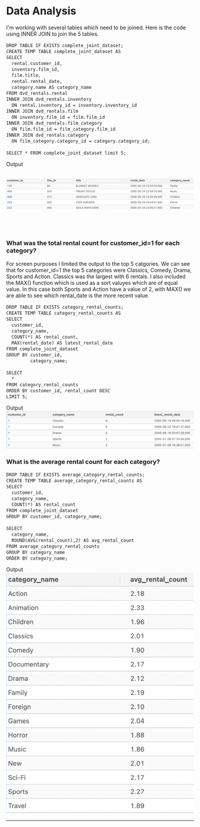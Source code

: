 # Data Analysis

I'm working with several tables which need to be joined.  Here is the code using INNER JOIN to join the 5 tables.
```
DROP TABLE IF EXISTS complete_joint_dataset;
CREATE TEMP TABLE complete_joint_dataset AS
SELECT
  rental.customer_id,
  inventory.film_id,
  film.title,
  rental.rental_date,
  category.name AS category_name
FROM dvd_rentals.rental
INNER JOIN dvd_rentals.inventory
  ON rental.inventory_id = inventory.inventory_id
INNER JOIN dvd_rentals.film
  ON inventory.film_id = film.film_id
INNER JOIN dvd_rentals.film_category
  ON film.film_id = film_category.film_id
INNER JOIN dvd_rentals.category
  ON film_category.category_id = category.category_id;

SELECT * FROM complete_joint_dataset limit 5;
```
Output

![My Image](images/join_tables.png)
-------
<br>
<br>

### What was the total rental count for customer_id=1 for each category?  
For screen purposes I limited the output to the top 5 catgories.  We can see that for customer_id=1 the top 5 categories were Classics, Comedy, Drama, Sports and Action.  Classics was the largest with 6 rentals.  I also included the MAX() function which is used as a sort valuyes which are of equal value.  In this case both Sports and Action have a value of 2, with MAX() we are able to see which rental_date is the more recent value.  
```
DROP TABLE IF EXISTS category_rental_counts;
CREATE TEMP TABLE category_rental_counts AS
SELECT
  customer_id,
  category_name,
  COUNT(*) AS rental_count,
  MAX(rental_date) AS latest_rental_date
FROM complete_joint_dataset
GROUP BY customer_id,
         category_name;

SELECT 
  *
FROM category_rental_counts
ORDER BY customer_id, rental_count DESC
LIMIT 5;
```
Output
![My Image](images/cat_rental_count.png)

### What is the average rental count for each category?
```
DROP TABLE IF EXISTS average_category_rental_counts;
CREATE TEMP TABLE average_category_rental_counts AS
SELECT
  customer_id,
  category_name,
  COUNT(*) AS rental_count
FROM complete_joint_dataset
GROUP BY customer_id, category_name;

SELECT
  category_name,
  ROUND(AVG(rental_count),2) AS avg_rental_count
FROM average_category_rental_counts
GROUP BY category_name
ORDER BY category_name;
```
Output<br>
![My Image](images/avg_rental_count.png)



-----
